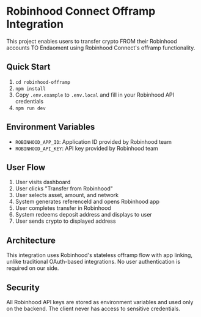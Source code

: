 # Robinhood Connect Offramp Integration

This project enables users to transfer crypto FROM their Robinhood accounts TO Endaoment using Robinhood Connect's offramp functionality.

## Quick Start

1. `cd robinhood-offramp`
2. `npm install`
3. Copy `.env.example` to `.env.local` and fill in your Robinhood API credentials
4. `npm run dev`

## Environment Variables

- `ROBINHOOD_APP_ID`: Application ID provided by Robinhood team
- `ROBINHOOD_API_KEY`: API key provided by Robinhood team

## User Flow

1. User visits dashboard
2. User clicks "Transfer from Robinhood"
3. User selects asset, amount, and network
4. System generates referenceId and opens Robinhood app
5. User completes transfer in Robinhood
6. System redeems deposit address and displays to user
7. User sends crypto to displayed address

## Architecture

This integration uses Robinhood's stateless offramp flow with app linking, unlike traditional OAuth-based integrations. No user authentication is required on our side.

## Security

All Robinhood API keys are stored as environment variables and used only on the backend. The client never has access to sensitive credentials.
